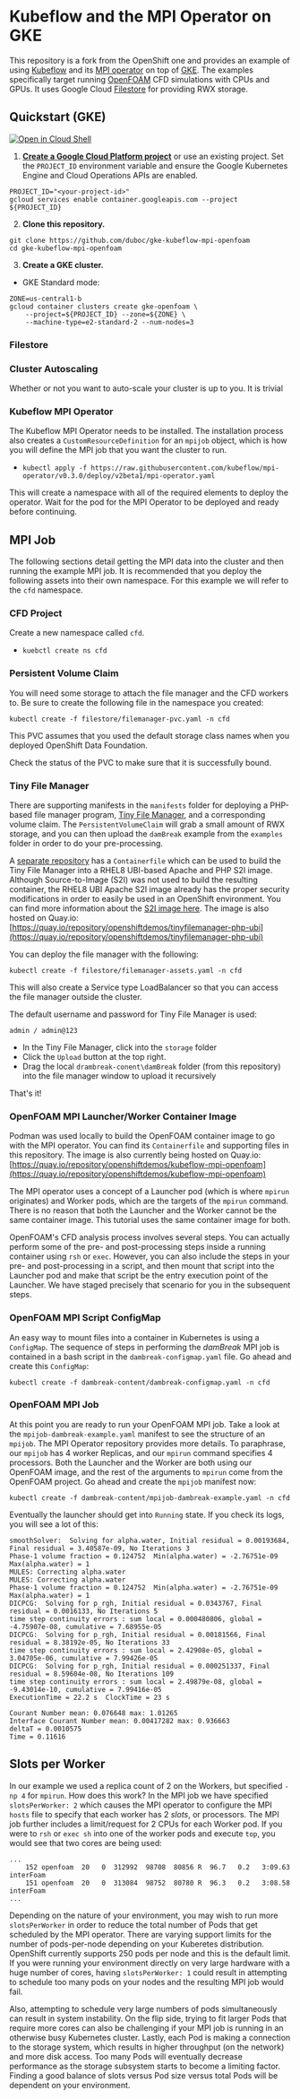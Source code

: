 # Kubeflow and the MPI Operator on GKE

This repository is a fork from the OpenShift one and provides an example of using
[Kubeflow](https://www.kubeflow.org/) and its [MPI
operator](https://github.com/kubeflow/mpi-operator) on top of
[GKE](https://cloud.google.com/kubernetes-engine).
The examples specifically target running [OpenFOAM](https://openfoam.org/) CFD
simulations with CPUs and GPUs. It uses Google Cloud [Filestore](https://cloud.google.com/filestore)
for providing RWX storage.

## Quickstart (GKE)

[![Open in Cloud Shell](https://gstatic.com/cloudssh/images/open-btn.svg)](https://ssh.cloud.google.com/cloudshell/editor?cloudshell_git_repo=https%3A%2F%2Fgithub.com%2FGoogleCloudPlatform%2Fmicroservices-demo&shellonly=true&cloudshell_image=gcr.io/ds-artifacts-cloudshell/deploystack_custom_image)

1. **[Create a Google Cloud Platform project](https://cloud.google.com/resource-manager/docs/creating-managing-projects#creating_a_project)** or use an existing project. Set the `PROJECT_ID` environment variable and ensure the Google Kubernetes Engine and Cloud Operations APIs are enabled.

```
PROJECT_ID="<your-project-id>"
gcloud services enable container.googleapis.com --project ${PROJECT_ID}
```

2. **Clone this repository.**

```
git clone https://github.com/duboc/gke-kubeflow-mpi-openfoam
cd gke-kubeflow-mpi-openfoam
```

3. **Create a GKE cluster.**

- GKE Standard mode:

```
ZONE=us-central1-b
gcloud container clusters create gke-openfoam \
    --project=${PROJECT_ID} --zone=${ZONE} \
    --machine-type=e2-standard-2 --num-nodes=3
```


### Filestore


### Cluster Autoscaling
Whether or not you want to auto-scale your cluster is up to you. It is trivial


### Kubeflow MPI Operator
The Kubeflow MPI Operator needs to be installed. The installation process also
creates a `CustomResourceDefinition` for an `mpijob` object, which is how you
will define the MPI job that you want the cluster to run.

* `kubectl apply -f https://raw.githubusercontent.com/kubeflow/mpi-operator/v0.3.0/deploy/v2beta1/mpi-operator.yaml`

This will create a namespace with all of the required elements to deploy the
operator. Wait for the pod for the MPI Operator to be deployed and ready before
continuing.

## MPI Job
The following sections detail getting the MPI data into the cluster and then
running the example MPI job. It is recommended that you deploy the following
assets into their own namespace. For this
example we will refer to the `cfd` namespace.

### CFD Project
Create a new namespace called `cfd`. 

* `kuebctl create ns cfd`


### Persistent Volume Claim
You will need some storage to attach the file manager and the CFD workers to. Be
sure to create the following file in the namespace you created:

    kubectl create -f filestore/filemanager-pvc.yaml -n cfd

This PVC assumes that you used the default storage class names when you deployed
OpenShift Data Foundation.

Check the status of the PVC to make sure that it is successfully bound.

### Tiny File Manager
There are supporting manifests in the `manifests` folder for deploying a
PHP-based file manager program, [Tiny File
Manager](https://tinyfilemanager.github.io/), and a corresponding volume claim.
The `PersistentVolumeClaim` will grab a small amount of RWX storage, and you can
then upload the `damBreak` example from the `examples` folder in order to do
your pre-processing.

A [separate
repository](https://github.com/OpenShiftDemos/tinyfilemanager-php-ubi) has a
`Containerfile` which can be used to build the Tiny File Manager into a RHEL8
UBI-based Apache and PHP S2I image. Although Source-to-Image (S2I) was not used
to build the resulting container, the RHEL8 UBI Apache S2I image already has the
proper security modifications in order to easily be used in an OpenShift
environment. You can find more information about the [S2I image
here](https://github.com/sclorg/s2i-php-container). The image is also hosted on
Quay.io:
[https://quay.io/repository/openshiftdemos/tinyfilemanager-php-ubi](https://quay.io/repository/openshiftdemos/tinyfilemanager-php-ubi)

You can deploy the file manager with the following:

    kubectl create -f filestore/filemanager-assets.yaml -n cfd

This will also create a Service type LoadBalancer  so that you can access the file
manager outside the cluster. 

The default username and password for Tiny File Manager is used:

    admin / admin@123

* In the Tiny File Manager, click into the `storage` folder
* Click the `Upload` button at the top right.
* Drag the local `drambreak-conent\damBreak` folder (from this repository)
  into the file manager window to upload it recursively
  
That's it!

### OpenFOAM MPI Launcher/Worker Container Image
Podman was used locally to build the OpenFOAM container image to go with the MPI
operator. You can find its `Containerfile` and supporting files in this
repository. The image is also currently being hosted on Quay.io:
[https://quay.io/repository/openshiftdemos/kubeflow-mpi-openfoam](https://quay.io/repository/openshiftdemos/kubeflow-mpi-openfoam)

The MPI operator uses a concept of a Launcher pod (which is where `mpirun`
originates) and Worker pods, which are the targets of the `mpirun` command.
There is no reason that both the Launcher and the Worker cannot be the same
container image. This tutorial uses the same container image for both.

OpenFOAM's CFD analysis process involves several steps. You can actually perform
some of the pre- and post-processing steps inside a running container using
`rsh` or `exec`. However, you can also include the steps in your pre- and
post-processing in a script, and then mount that script into the Launcher pod
and make that script be the entry execution point of the Launcher. We have
staged precisely that scenario for you in the subsequent steps.

### OpenFOAM MPI Script ConfigMap
An easy way to mount files into a container in Kubernetes is using a
`ConfigMap`. The sequence of steps in performing the _damBreak_ MPI job is
contained in a bash script in the `dambreak-configmap.yaml` file. Go ahead and
create this `ConfigMap`:

    kubectl create -f dambreak-content/dambreak-configmap.yaml -n cfd

### OpenFOAM MPI Job
At this point you are ready to run your OpenFOAM MPI job. Take a look at the
`mpijob-dambreak-example.yaml` manifest to see the structure of an `mpijob`. The
MPI Operator repository provides more details. To paraphrase, our `mpijob` has 4
worker Replicas, and our `mpirun` command specifies 4 processors. Both the
Launcher and the Worker are both using our OpenFOAM image, and the rest of the
arguments to `mpirun` come from the OpenFOAM project. Go ahead and create the
`mpijob` manifest now:

    kubectl create -f dambreak-content/mpijob-dambreak-example.yaml -n cfd


Eventually the launcher should get into `Running` state. If you check its logs,
you will see a lot of this:

```
smoothSolver:  Solving for alpha.water, Initial residual = 0.00193684, Final residual = 3.40587e-09, No Iterations 3
Phase-1 volume fraction = 0.124752  Min(alpha.water) = -2.76751e-09  Max(alpha.water) = 1
MULES: Correcting alpha.water
MULES: Correcting alpha.water
Phase-1 volume fraction = 0.124752  Min(alpha.water) = -2.76751e-09  Max(alpha.water) = 1
DICPCG:  Solving for p_rgh, Initial residual = 0.0343767, Final residual = 0.0016133, No Iterations 5
time step continuity errors : sum local = 0.000480806, global = -4.75907e-08, cumulative = 7.68955e-05
DICPCG:  Solving for p_rgh, Initial residual = 0.00181566, Final residual = 8.38192e-05, No Iterations 33
time step continuity errors : sum local = 2.42908e-05, global = 3.04705e-06, cumulative = 7.99426e-05
DICPCG:  Solving for p_rgh, Initial residual = 0.000251337, Final residual = 8.59604e-08, No Iterations 109
time step continuity errors : sum local = 2.49879e-08, global = -9.43014e-10, cumulative = 7.99416e-05
ExecutionTime = 22.2 s  ClockTime = 23 s

Courant Number mean: 0.076648 max: 1.01265
Interface Courant Number mean: 0.00417282 max: 0.936663
deltaT = 0.0010575
Time = 0.11616
```


## Slots per Worker
In our example we used a replica count of 2 on the Workers, but specified `-np
4` for `mpirun`. How does this work? In the MPI job we have specified
`slotsPerWorker: 2` which causes the MPI operator to configure the MPI `hosts`
file to specify that each worker has 2 _slots_, or processors. The MPI job
further includes a limit/request for 2 CPUs for each Worker pod. If you were to
`rsh` or `exec sh` into one of the worker pods and execute `top`, you would see
that two cores are being used:

```
...
    152 openfoam  20   0  312992  98708  80856 R  96.7   0.2   3:09.63 interFoam                                                                                                                                                              
    151 openfoam  20   0  313084  98752  80780 R  96.3   0.2   3:08.58 interFoam      
...
```

Depending on the nature of your environment, you may wish to run more
`slotsPerWorker` in order to reduce the total number of Pods that get scheduled
by the MPI operator. There are varying support limits for the number of
pods-per-node depending on your Kuberetes distribution. OpenShift currently
supports 250 pods per node and this is the default limit. If you were running
your environment directly on very large hardware with a huge number of cores,
having `slotsPerWorker: 1` could result in attempting to schedule too many pods
on your nodes and the resulting MPI job would fail.

Also, attempting to schedule very large numbers of pods simultaneously can
result in system instability. On the flip side, trying to fit larger Pods that
require more cores can also be challenging if your MPI job is running in an
otherwise busy Kubernetes cluster. Lastly, each Pod is making a connection to
the storage system, which results in higher throughput (on the network) and more
disk access. Too many Pods will eventually decrease performance as the storage
subsystem starts to become a limiting factor. Finding a good balance of slots
versus Pod size versus total Pods will be dependent on your environment.